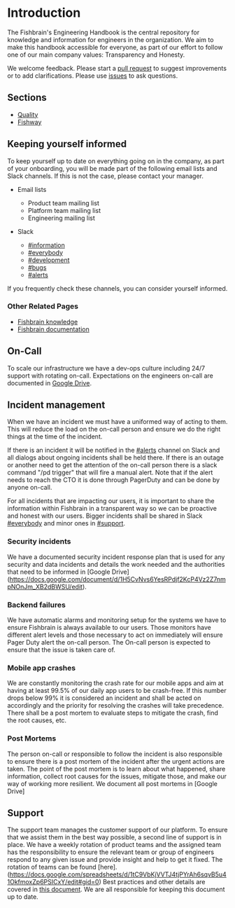 # Introduction

The Fishbrain's Engineering Handbook is the central repository for knowledge and information for engineers in the organization. We aim to make this handbook accessible for everyone, as part of our effort to follow one of our main company values: Transparency and Honesty.

We welcome feedback. Please start a [pull request](https://github.com/fishbrain/engineering-handbook/pulls) to suggest improvements or to add clarifications. Please use [issues](https://github.com/fishbrain/engineering-handbook/issues) to ask questions.

## Sections

- [Quality](./Quality/README.md)
- [Fishway](./Fishway/README.md)


## Keeping yourself informed

To keep yourself up to date on everything going on in the company, as part of your onboarding, you will be made part of the following email lists and Slack channels. If this is not the case, please contact your manager.

* Email lists
	- Product team mailing list
	- Platform team mailing list
	- Engineering mailing list

* Slack
	- [#information](https://fishbrain.slack.com/archives/C0ARQHESJ)
	- [#everybody](https://fishbrain.slack.com/archives/C02FSLF41)
	- [#development](https://fishbrain.slack.com/archives/C029LM5J3)
	- [#bugs](https://fishbrain.slack.com/archives/C033QSRSN)
	- [#alerts](https://fishbrain.slack.com/archives/C9LPC3F25)

If you frequently check these channels, you can consider yourself informed.

### Other Related Pages

* [Fishbrain knowledge](https://docs.fishbrain.com/)
* [Fishbrain documentation](https://github.com/fishbrain/docs)

## On-Call

To scale our infrastructure we have a dev-ops culture including 24/7 support with rotating on-call. Expectations on the engineers on-call are documented in [Google Drive](https://docs.google.com/document/d/1vEP3QwE2EVNqQ6D7FjIIQAwhZe6pXnkfZQvt1vr7OAM/edit).


## Incident management

When we have an incident we must have a uniformed way of acting to them. This will reduce the load on the on-call person and ensure we do the right things at the time of the incident. 

If there is an incident it will be notified in the [#alerts](https://fishbrain.slack.com/archives/C9LPC3F25) channel on Slack and all dialogs about ongoing incidents shall be held there. If there is an outage or another need to get the attention of the on-call person there is a slack command "/pd trigger" that will fire a manual alert. Note that if the alert needs to reach the CTO it is done through PagerDuty and can be done by anyone on-call.

For all incidents that are impacting our users, it is important to share the information within Fishbrain in a transparent way so we can be proactive and honest with our users. Bigger incidents shall be shared in Slack [#everybody](https://fishbrain.slack.com/archives/C02FSLF41) and minor ones in [#support](https://fishbrain.slack.com/archives/CFDQ1DLSX).

### Security incidents
We have a documented security incident response plan that is used for any security and data incidents and details the work needed and the authorities that need to be informed in [Google Drive] (https://docs.google.com/document/d/1H5CvNvs6YesRPdjf2KcP4Vz2Z7nmpNOnJm_XB2dBWSU/edit).

### Backend failures

We have automatic alarms and monitoring setup for the systems we have to ensure Fishbrain is always available to our users. Those monitors have different alert levels and those necessary to act on immediately will ensure Pager Duty alert the on-call person. The On-call person is expected to ensure that the issue is taken care of.

### Mobile app crashes

We are constantly monitoring the crash rate for our mobile apps and aim at having at least 99.5% of our daily app users to be crash-free. If this number drops below 99% it is considered an incident and shall be acted on accordingly and the priority for resolving the crashes will take precedence. There shall be a post mortem to evaluate steps to mitigate the crash, find the root causes, etc.

### Post Mortems

The person on-call or responsible to follow the incident is also responsible to ensure there is a post mortem of the incident after the urgent actions are taken. The point of the post mortem is to learn about what happened, share information, collect root causes for the issues, mitigate those, and make our way of working more resilient. We document all post mortems in [Google Drive]

## Support
The support team manages the customer support of our platform. To ensure that we assist them in the best way possible, a second line of support is in place. We have a weekly rotation of product teams and the assigned team has the responsibility to ensure the relevant team or group of engineers respond to any given issue and provide insight and help to get it fixed. The rotation of teams can be found [here].(https://docs.google.com/spreadsheets/d/1tC9VbKjVVTJ4tjPYrAh6sqvB5u41OkfmoxZp6PSICxY/edit#gid=0) Best practices and other details are covered in [this document](https://docs.google.com/document/d/1AIVFUZpUlZUJRqV2gM5-9XPuE4s2syeWYiAcK7CJggo/edit). We are all responsible for keeping this document up to date.
